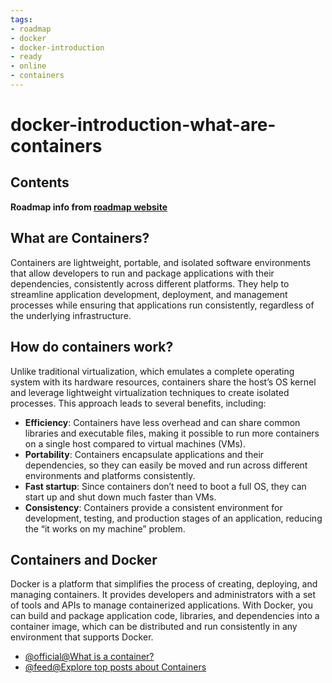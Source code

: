 ```yaml
---
tags:
- roadmap
- docker
- docker-introduction
- ready
- online
- containers
---
```


# docker-introduction-what-are-containers

## Contents

__Roadmap info from [roadmap website](https://roadmap.sh/docker/introduction/what-are-containers)__

## What are Containers?

Containers are lightweight, portable, and isolated software environments that allow developers to run and package applications with their dependencies, consistently across different platforms. They help to streamline application development, deployment, and management processes while ensuring that applications run consistently, regardless of the underlying infrastructure.

## How do containers work?

Unlike traditional virtualization, which emulates a complete operating system with its hardware resources, containers share the host’s OS kernel and leverage lightweight virtualization techniques to create isolated processes. This approach leads to several benefits, including:

* __Efficiency__: Containers have less overhead and can share common libraries and executable files, making it possible to run more containers on a single host compared to virtual machines (VMs).
* __Portability__: Containers encapsulate applications and their dependencies, so they can easily be moved and run across different environments and platforms consistently.
* __Fast startup__: Since containers don’t need to boot a full OS, they can start up and shut down much faster than VMs.
* __Consistency__: Containers provide a consistent environment for development, testing, and production stages of an application, reducing the “it works on my machine” problem.

## Containers and Docker

Docker is a platform that simplifies the process of creating, deploying, and managing containers. It provides developers and administrators with a set of tools and APIs to manage containerized applications. With Docker, you can build and package application code, libraries, and dependencies into a container image, which can be distributed and run consistently in any environment that supports Docker.

* [@official@What is a container?](https://www.docker.com/resources/what-container/)
* [@feed@Explore top posts about Containers](https://app.daily.dev/tags/containers?ref=roadmapsh)
